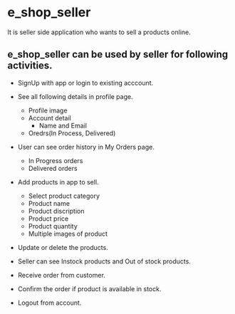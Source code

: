 # e_shop_seller

It is seller side application who wants to sell a products online.

## e_shop_seller can be used by seller for following activities.

- SignUp with app or login to existing acccount.

- See all following details in profile page.
 	- Profile image
	- Account detail
	     - Name and Email
	- Oredrs(In Process, Delivered)

- User can see order history in My Orders page.
	- In Progress orders
	- Delivered orders

- Add products in app to sell.
	- Select product category
	- Product name
	- Product discription
	- Product price
	- Product quantity
	- Multiple images of product

- Update or delete the products.

- Seller can see Instock products and Out of stock products.

- Receive order from customer.

- Confirm the order if product is available in stock.

- Logout from account.
